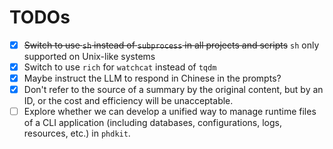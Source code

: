 # TODOs

- [x] ~~Switch to use `sh` instead of `subprocess` in all projects and scripts~~ `sh` only supported on Unix-like systems
- [x] Switch to use `rich` for `watchcat` instead of `tqdm`
- [x] Maybe instruct the LLM to respond in Chinese in the prompts?
- [x] Don't refer to the source of a summary by the original content, but by an ID, or the cost and efficiency will be unacceptable.
- [ ] Explore whether we can develop a unified way to manage runtime files of a CLI application (including databases, configurations, logs, resources, etc.) in `phdkit`.
